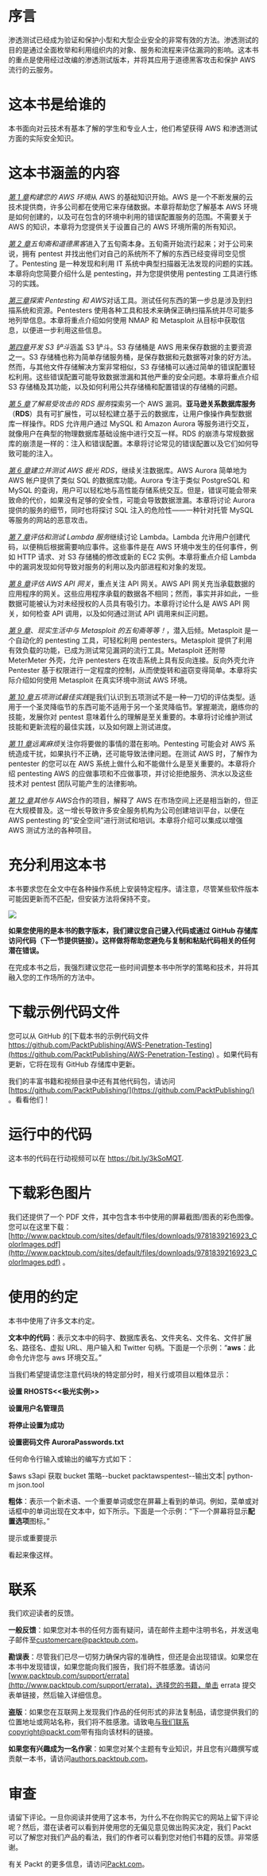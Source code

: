# 序言

渗透测试已经成为验证和保护小型和大型企业安全的非常有效的方法。渗透测试的目的是通过全面枚举和利用组织内的对象、服务和流程来评估漏洞的影响。这本书的重点是使用经过改编的渗透测试版本，并将其应用于道德黑客攻击和保护 AWS 流行的云服务。

# 这本书是给谁的

本书面向对云技术有基本了解的学生和专业人士，他们希望获得 AWS 和渗透测试方面的实际安全知识。

# 这本书涵盖的内容

[*第 1 章*](01.html#_idTextAnchor025)*构建您的 AWS 环境*从 AWS 的基础知识开始。AWS 是一个不断发展的云技术提供商，许多公司都在使用它来存储数据。本章将帮助您了解基本 AWS 环境是如何创建的，以及可在包含的环境中利用的错误配置服务的范围。不需要关于 AWS 的知识，本章将为您提供关于设置自己的 AWS 环境所需的所有知识。

[*第 2 章*](02.html#_idTextAnchor056)*五旬斋和道德黑客*进入了五旬斋本身。五旬斋开始流行起来；对于公司来说，拥有 pentest 并找出他们对自己的系统所不了解的东西已经变得司空见惯了。Pentesting 是一种发现和利用 IT 系统中典型扫描器无法发现的问题的实践。本章将向您简要介绍什么是 pentesting，并为您提供使用 pentesting 工具进行练习的实践。

[*第三章*](03.html#_idTextAnchor098)*探索 Pentesting 和 AWS*对话工具。测试任何东西的第一步总是涉及到扫描系统和资源。Pentesters 使用各种工具和技术来确保正确扫描系统并尽可能多地列举信息。本章将重点介绍如何使用 NMAP 和 Metasploit 从目标中获取信息，以便进一步利用这些信息。

[*第四章*](04.html#_idTextAnchor171)*开发 S3 铲斗*涵盖 S3 铲斗。S3 存储桶是 AWS 用来保存数据的主要资源之一。S3 存储桶也称为简单存储服务桶，是保存数据和元数据等对象的好方法。然而，与其他文件存储解决方案非常相似，S3 存储桶可以通过简单的错误配置轻松利用。这些错误配置可能导致数据泄漏和其他严重的安全问题。本章将重点介绍 S3 存储桶及其功能，以及如何利用公共存储桶和配置错误的存储桶的问题。

[*第 5 章*](05.html#_idTextAnchor227)*了解易受攻击的 RDS 服务*探索另一个 AWS 漏洞。**亚马逊关系数据库服务**（**RDS**）具有可扩展性，可以轻松建立基于云的数据库，让用户像操作典型数据库一样操作。RDS 允许用户通过 MySQL 和 Amazon Aurora 等服务进行交互，就像用户在典型的物理数据库基础设施中进行交互一样。RDS 的崩溃与常规数据库的崩溃是一样的：注入和错误配置。本章将讨论常见的错误配置以及它们如何导致可能的注入。

[*第 6 章*](06.html#_idTextAnchor281)*建立并测试 AWS 极光 RDS*，继续关注数据库。AWS Aurora 简单地为 AWS 帐户提供了类似 SQL 的数据库功能。Aurora 专注于类似 PostgreSQL 和 MySQL 的查询，用户可以轻松地与高性能存储系统交互。但是，错误可能会带来致命的代价，如果没有足够的安全性，可能会导致数据泄漏。本章将讨论 Aurora 提供的服务的细节，同时也将探讨 SQL 注入的危险性——一种针对托管 MySQL 等服务的网站的恶意攻击。

[*第 7 章*](07.html#_idTextAnchor309)*评估和测试 Lambda 服务*继续讨论 Lambda。Lambda 允许用户创建代码，以便稍后根据需要响应事件。这些事件是在 AWS 环境中发生的任何事件，例如 HTTP 请求、对 S3 存储桶的修改或新的 EC2 实例。本章将重点介绍 Lambda 中的漏洞发现如何导致对服务的利用以及内部进程和对象的发现。

[*第 8 章*](08.html#_idTextAnchor329)*评估 AWS API 网关*，重点关注 API 网关。AWS API 网关充当承载数据的应用程序的网关。这些应用程序承载的数据各不相同；然而，事实并非如此，一些数据可能被认为对未经授权的人员具有吸引力。本章将讨论什么是 AWS API 网关，如何检查 API 调用，以及如何通过测试 API 调用来纠正问题。

[*第 9 章*](09.html#_idTextAnchor381)、*现实生活中与 Metasploit 的五旬斋等等！*，潜入后倾。Metasploit 是一个自动化的 pentesting 工具，可轻松利用 pentesters。Metasploit 提供了利用有效负载的功能，已成为测试常见漏洞的流行工具。Metasploit 还附带 MeterMeter 外壳，允许 pentesters 在攻击系统上具有反向连接。反向外壳允许 Pentester 基于权限进行一定程度的控制，从而使旋转和盗窃变得简单。本章将实际介绍如何使用 Metasploit 在真实环境中测试 AWS 环境。

[*第 10 章*](10.html#_idTextAnchor438)*五项测试最佳实践*是我们认识到五项测试不是一种一刀切的评估类型。适用于一个圣灵降临节的东西可能不适用于另一个圣灵降临节。掌握潮流，磨练你的技能，发展你对 pentest 意味着什么的理解是至关重要的。本章将讨论维护测试技能和更新流程的最佳实践，以及如何跟上测试进度。

[*第 11 章*](11.html#_idTextAnchor502)*远离麻烦*关注你将要做的事情的潜在影响。Pentesting 可能会对 AWS 系统造成干扰，如果执行不正确，还可能导致法律问题。在测试 AWS 时，了解作为 pentester 的您可以在 AWS 系统上做什么和不能做什么是至关重要的。本章将介绍 pentesting AWS 的应做事项和不应做事项，并讨论拒绝服务、洪水以及这些技术对 pentest 团队可能产生的法律影响。

[*第 12 章*](12.html#_idTextAnchor516)*其他与 AWS*合作的项目，解释了 AWS 在市场空间上还是相当新的，但正在大规模普及。这一增长导致许多安全服务机构为公司创建培训平台，以便在 AWS pentesting 的“安全空间”进行测试和培训。本章将介绍可以集成以增强 AWS 测试方法的各种项目。

# 充分利用这本书

本书要求您在全文中在各种操作系统上安装特定程序。请注意，尽管某些软件版本可能因更新而不匹配，但安装方法将保持不变。

![](img/B15630_Preface_Table.jpg)

**如果您使用的是本书的数字版本，我们建议您自己键入代码或通过 GitHub 存储库访问代码（下一节提供链接）。这样做将帮助您避免与复制和粘贴代码相关的任何潜在错误。**

在完成本书之后，我强烈建议您花一些时间调整本书中所学的策略和技术，并将其融入您的工作场所的方法中。

# 下载示例代码文件

您可以从 GitHub 的[下载本书的示例代码文件 https://github.com/PacktPublishing/AWS-Penetration-Testing](https://github.com/PacktPublishing/AWS-Penetration-Testing) 。如果代码有更新，它将在现有 GitHub 存储库中更新。

我们的丰富书籍和视频目录中还有其他代码包，请访问[https://github.com/PacktPublishing/](https://github.com/PacktPublishing/) 。看看他们！

# 运行中的代码

这本书的代码在行动视频可以在 https://bit.ly/3kSoMQT.

# 下载彩色图片

我们还提供了一个 PDF 文件，其中包含本书中使用的屏幕截图/图表的彩色图像。您可以在这里下载：[http://www.packtpub.com/sites/default/files/downloads/9781839216923_ColorImages.pdf](http://www.packtpub.com/sites/default/files/downloads/9781839216923_ColorImages.pdf) 。

# 使用的约定

本书中使用了许多文本约定。

**文本中的代码**：表示文本中的码字、数据库表名、文件夹名、文件名、文件扩展名、路径名、虚拟 URL、用户输入和 Twitter 句柄。下面是一个示例：“**aws**：此命令允许您与 aws 环境交互。”

当我们希望提请您注意代码块的特定部分时，相关行或项目以粗体显示：

**设置 RHOSTS<<极光实例>>**

**设置用户名管理员**

**将停止设置为成功**

**设置密码文件 AuroraPasswords.txt**

任何命令行输入或输出的编写方式如下：

$aws s3api 获取 bucket 策略--bucket packtawspentest--输出文本| python-m json.tool

**粗体**：表示一个新术语、一个重要单词或您在屏幕上看到的单词。例如，菜单或对话框中的单词出现在文本中，如下所示。下面是一个示例：“下一个屏幕将显示**配置选项**图标。”

提示或重要提示

看起来像这样。

# 联系

我们欢迎读者的反馈。

**一般反馈**：如果您对本书的任何方面有疑问，请在邮件主题中注明书名，并发送电子邮件至[customercare@packtpub.com](mailto:customercare@packtpub.com)。

**勘误表**：尽管我们已尽一切努力确保内容的准确性，但还是会出现错误。如果您在本书中发现错误，如果您能向我们报告，我们将不胜感激。请访问[www.packtpub.com/support/errata](http://www.packtpub.com/support/errata)，选择您的书籍，单击 errata 提交表单链接，然后输入详细信息。

**盗版**：如果您在互联网上发现我们作品的任何形式的非法复制品，请您提供我们的位置地址或网站名称，我们将不胜感激。请致电[与我们联系 copyright@packt.com](mailto:copyright@packt.com)带有指向该材料的链接。

**如果您有兴趣成为一名作家**：如果您对某个主题有专业知识，并且您有兴趣撰写或贡献一本书，请访问[authors.packtpub.com](http://authors.packtpub.com)。

# 审查

请留下评论。一旦你阅读并使用了这本书，为什么不在你购买它的网站上留下评论呢？然后，潜在读者可以看到并使用您的无偏见意见做出购买决定，我们 Packt 可以了解您对我们产品的看法，我们的作者可以看到您对他们书籍的反馈。非常感谢。

有关 Packt 的更多信息，请访问[Packt.com](http://packt.com)。